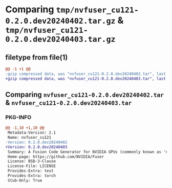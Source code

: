 # Comparing `tmp/nvfuser_cu121-0.2.0.dev20240402.tar.gz` & `tmp/nvfuser_cu121-0.2.0.dev20240403.tar.gz`

## filetype from file(1)

```diff
@@ -1 +1 @@
-gzip compressed data, was "nvfuser_cu121-0.2.0.dev20240402.tar", last modified: Mon Apr  5 07:00:00 1993, max compression
+gzip compressed data, was "nvfuser_cu121-0.2.0.dev20240403.tar", last modified: Mon Apr  5 07:00:00 1993, max compression
```

## Comparing `nvfuser_cu121-0.2.0.dev20240402.tar` & `nvfuser_cu121-0.2.0.dev20240403.tar`

### PKG-INFO

```diff
@@ -1,10 +1,10 @@
 Metadata-Version: 2.1
 Name: nvfuser_cu121
-Version: 0.2.0.dev20240402
+Version: 0.2.0.dev20240403
 Summary: A Fusion Code Generator for NVIDIA GPUs (commonly known as 'nvFuser')
 Home-page: https://github.com/NVIDIA/Fuser
 License: BSD-3-Clause
 License-File: LICENSE
 Provides-Extra: test
 Provides-Extra: torch
 Stub-Only: True
```

